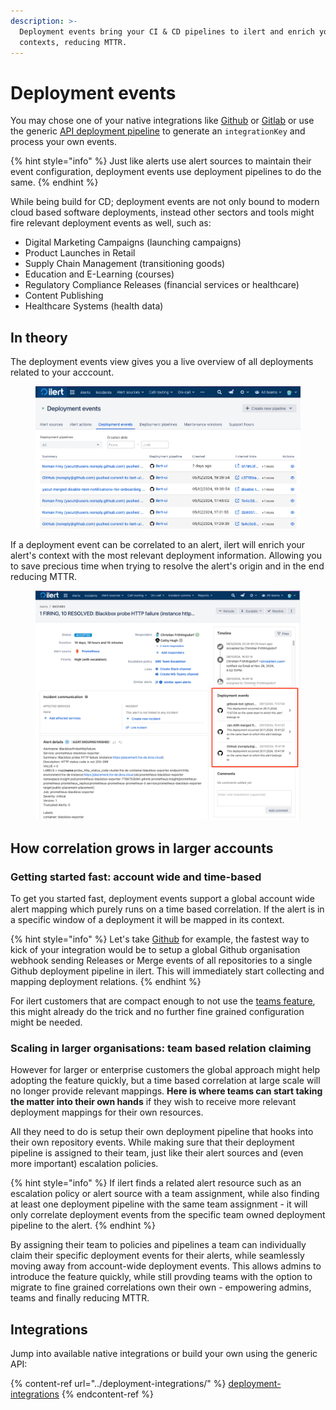 ```yaml
---
description: >-
  Deployment events bring your CI & CD pipelines to ilert and enrich your alert
  contexts, reducing MTTR.
---
```


# Deployment events

You may chose one of your native integrations like [Github](../deployment-integrations/github.md) or [Gitlab](../deployment-integrations/gitlab.md) or use the generic [API deployment pipeline](../deployment-integrations/api.md) to generate an `integrationKey` and process your own events.

{% hint style="info" %}
Just like alerts use alert sources to maintain their event configuration, deployment events use deployment pipelines to do the same.
{% endhint %}

While being build for CD; deployment events are not only bound to modern cloud based software deployments, instead other sectors and tools might fire relevant deployment events as well, such as:

* Digital Marketing Campaigns (launching campaigns)
* Product Launches in Retail
* Supply Chain Management (transitioning goods)
* Education and E-Learning (courses)
* Regulatory Compliance Releases (financial services or healthcare)
* Content Publishing
* Healthcare Systems (health data)

## In theory

The deployment events view gives you a live overview of all deployments related to your acccount.

<figure><img src="../.gitbook/assets/image (142).png" alt=""><figcaption></figcaption></figure>

If a deployment event can be correlated to an alert, ilert will enrich your alert's context with the most relevant deployment information. Allowing you to save precious time when trying to resolve the alert's origin and in the end reducing MTTR.

<figure><img src="../.gitbook/assets/image (143).png" alt=""><figcaption></figcaption></figure>

## How correlation grows in larger accounts

### Getting started fast: account wide and time-based

To get you started fast, deployment events support a global account wide alert mapping which purely runs on a time based correlation. If the alert is in a specific window of a deployment it will be mapped in its context.

{% hint style="info" %}
Let's take [Github](../deployment-integrations/github.md) for example, the fastest way to kick of your integration would be to setup a global Github organisation webhook sending Releases or Merge events of all repositories to a single Github deployment pipeline in ilert. This will immediately start collecting and mapping deployment relations.
{% endhint %}

For ilert customers that are compact enough to not use the [teams feature](../user-administration/teams.md), this might already do the trick and no further fine grained configuration might be needed.

### Scaling in larger organisations: team based relation claiming

However for larger or enterprise customers the global approach might help adopting the feature quickly, but a time based correlation at large scale will no longer provide relevant mappings. **Here is where teams can start taking the matter into their own hands** if they wish to receive more relevant deployment mappings for their own resources.

All they need to do is setup their own deployment pipeline that hooks into their own repository events. While making sure that their deployment pipeline is assigned to their team, just like their alert sources and (even more important) escalation policies.

{% hint style="info" %}
If ilert finds a related alert resource such as an escalation policy or alert source with a team assignment, while also finding at least one deployment pipeline with the same team assignment - it will only correlate deployment events from the specific team owned deployment pipeline to the alert.
{% endhint %}

By assigning their team to policies and pipelines a team can individually claim their specific deployment events for their alerts, while seamlessly moving away from account-wide deployment events. This allows admins to introduce the feature quickly, while still provding teams with the option to migrate to fine grained correlations own their own - empowering admins, teams and finally reducing MTTR.

## Integrations

Jump into available native integrations or build your own using the generic API:

{% content-ref url="../deployment-integrations/" %}
[deployment-integrations](../deployment-integrations/)
{% endcontent-ref %}



